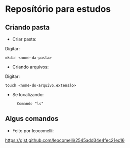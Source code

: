 # Reposítório para estudos
## Criando pasta

+ Criar pasta:

Digitar:

```
mkdir <nome-da-pasta>
```

+ Criando arquivos:

Digitar:

```
touch <nome-do-arquivo.extensão>
```

+ Se localizando:

        Comando "ls"

## Algus comandos

+ Feito por leocomelli:

https://gist.github.com/leocomelli/2545add34e4fec21ec16
